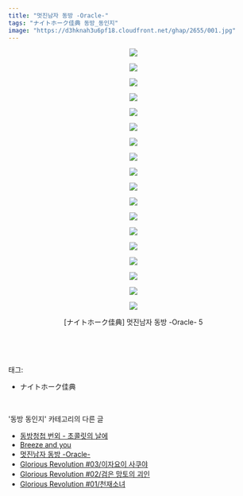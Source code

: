 ```yaml
---
title: "멋진남자 동방 -Oracle-"
tags: "ナイトホーク佳典 동방_동인지"
image: "https://d3hknah3u6pf18.cloudfront.net/ghap/2655/001.jpg"
---
```

<div class="article">
<p style="text-align: center; clear: none; float: none;"><img src="{{ site.imgserver4 }}/ghap/2655/001.jpg"/></p>
<p style="text-align: center; clear: none; float: none;"><img src="{{ site.imgserver4 }}/ghap/2655/002.jpg"/></p>
<p style="text-align: center; clear: none; float: none;"><img src="{{ site.imgserver4 }}/ghap/2655/003.jpg"/></p>
<p style="text-align: center; clear: none; float: none;"><img src="{{ site.imgserver4 }}/ghap/2655/004.jpg"/></p>
<p style="text-align: center; clear: none; float: none;"><img src="{{ site.imgserver4 }}/ghap/2655/005.jpg"/></p>
<p style="text-align: center; clear: none; float: none;"><img src="{{ site.imgserver4 }}/ghap/2655/006.jpg"/></p>
<p style="text-align: center; clear: none; float: none;"><img src="{{ site.imgserver4 }}/ghap/2655/007.jpg"/></p>
<p style="text-align: center; clear: none; float: none;"><img src="{{ site.imgserver4 }}/ghap/2655/008.jpg"/></p>
<p style="text-align: center; clear: none; float: none;"><img src="{{ site.imgserver4 }}/ghap/2655/009.jpg"/></p>
<p style="text-align: center; clear: none; float: none;"><img src="{{ site.imgserver4 }}/ghap/2655/010.jpg"/></p>
<p style="text-align: center; clear: none; float: none;"><img src="{{ site.imgserver4 }}/ghap/2655/011.jpg"/></p>
<p style="text-align: center; clear: none; float: none;"><img src="{{ site.imgserver4 }}/ghap/2655/012.jpg"/></p>
<p style="text-align: center; clear: none; float: none;"><img src="{{ site.imgserver4 }}/ghap/2655/013.jpg"/></p>
<p style="text-align: center; clear: none; float: none;"><img src="{{ site.imgserver4 }}/ghap/2655/014.jpg"/></p>
<p style="text-align: center; clear: none; float: none;"><img src="{{ site.imgserver4 }}/ghap/2655/015.jpg"/></p>
<p style="text-align: center; clear: none; float: none;"><img src="{{ site.imgserver4 }}/ghap/2655/016.jpg"/></p>
<p style="text-align: center; clear: none; float: none;"><img src="{{ site.imgserver4 }}/ghap/2655/017.jpg"/></p>
<p style="text-align: center; clear: none; float: none;"><img src="{{ site.imgserver4 }}/ghap/2655/018.jpg"/></p>
<p style="text-align: center; clear: none; float: none;">[ナイトホーク佳典] 멋진남자 동방 -Oracle- 5</p>
<p><br/></p>
</div><br/>
<div class="tagTrail">
<p>태그: </p>
<ul>
<li>ナイトホーク佳典</li>
</ul>
</div><br/>
<div class="another">
<p>'동방 동인지' 카테고리의 다른 글</p>
<ul>
<li><a href="/ghap_2658">동방청첩 번외 - 초콜릿의 날에</a></li>
<li><a href="/ghap_2656">Breeze and you</a></li>
<li><a href="/ghap_2655">멋진남자 동방 -Oracle-</a></li>
<li><a href="/ghap_2654">Glorious Revolution #03/이자요이 사쿠야</a></li>
<li><a href="/ghap_2653">Glorious Revolution #02/검은 망토의 괴인</a></li>
<li><a href="/ghap_2652">Glorious Revolution #01/천재소녀</a></li>
</ul>
</div><br/>
<div class="cb_module cb_fluid">
<div class="cb_wrt cb_profile">
</div><!-- commentList close -->
</div><br/>
